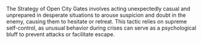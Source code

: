 The Strategy of Open City Gates involves acting unexpectedly casual and unprepared in desperate situations to arouse suspicion and doubt in the enemy, causing them to hesitate or retreat. This tactic relies on supreme self-control, as unusual behavior during crises can serve as a psychological bluff to prevent attacks or facilitate escape.
